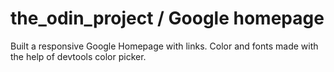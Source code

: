 # the_odin_project / Google homepage

Built a responsive Google Homepage with links. 
Color and fonts made with the help of devtools color picker.